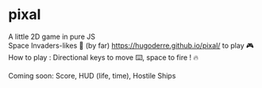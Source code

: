 # pixal
A little 2D game in pure JS <br>
Space Invaders-likes 👾 (by far)
https://hugoderre.github.io/pixal/ to play 🎮 <br>
How to play : Directional keys to move ⌨️, space to fire ! 🔥

Coming soon: Score, HUD (life, time), Hostile Ships 
